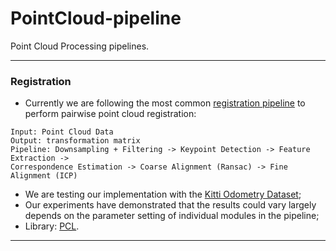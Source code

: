# PointCloud-pipeline
Point Cloud Processing pipelines.

---------------
### Registration
- Currently we are following the most common [registration pipeline](http://pointclouds.org/documentation/tutorials/registration_api.php) to perform pairwise point cloud registration:
```
Input: Point Cloud Data
Output: transformation matrix
Pipeline: Downsampling + Filtering -> Keypoint Detection -> Feature Extraction -> 
Correspondence Estimation -> Coarse Alignment (Ransac) -> Fine Alignment (ICP) 
```

- We are testing our implementation with the [Kitti Odometry Dataset](http://www.cvlibs.net/datasets/kitti/eval_odometry.php);
- Our experiments have demonstrated that the results could vary largely depends on the parameter setting of individual modules in the pipeline;
- Library: [PCL](http://pointclouds.org/).

---------------
